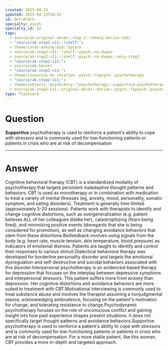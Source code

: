 ```yaml
---
created: 2025-04-13
updated: 2025-04-13T10:53
id: O=Y:W!@/S-
specialty: psych
specialty_id: 52
tags:
  - source/ak-original-decks::step-2::cheesy-dorian-(m3)
  - "source/ak-step2-v11::!shelf:": 
  - theme/cards-anking-did::5psych
  - source/ak-step2-v11::!shelf::psych::no-dupes
  - source/ak-step2-v11::!shelf::psych::no-dupes::only-step2
  - "source/ak-step2-v11:": 
  - source/ome-banner
  - "source/ak-step2-v11:": 
  - theme/resources-by-rotation::psych::fapsych::psychotherapy
  - "source/ak-step2-v11:": 
  - theme/subjects::psychiatry::*psychotherapy::supportive-psychotherapy
  - source/ak-step2-v11::original-decks::dorian::psych::fapsych::psychotherapy"
type: flashcard
---
```


# Question
**Supportive** psychotherapy is used to reinforce a patient's ability to cope with stressors and is commonly used for low-functioning patients or patients in crisis who are at risk of decompensation

---

# Answer
Cognitive behavioral therapy (CBT) is a standardized modality of psychotherapy that targets persistent maladaptive thought patterns and behaviors.  CBT is used as monotherapy or in combination with medication to treat a variety of mental illnesses (eg, anxiety, mood, personality, somatic symptom, and eating disorders).  Treatment is generally time limited (approximately 5-20 sessions).  Patients work with therapists to identify and change cognitive distortions, such as overgeneralization (e.g. patient believes ALL of her colleagues dislike her), catastrophizing (fears being fired), and minimizing positive events (disregards that she is being considered for promotion), as well as changing avoidance behaviors that stem from these distortions.Biofeedback involves using signals from the body (e.g. heart rate, muscle tension, skin temperature, blood pressure) as indicators of emotional distress.  Patients are taught to identify and control their responses to various stimuli.Dialectical behavioral therapy was developed for borderline personality disorder and targets the emotional dysregulation and self-destructive and suicidal behaviors associated with this disorder.Interpersonal psychotherapy is an evidenced-based therapy for depression that focuses on the interplay between depressive symptoms and interpersonal stressors.  This patient suffers more from anxiety than depression.  Her cognitive distortions and avoidance behaviors are more suited to treatment with CBT.Motivational interviewing is commonly used to treat substance abuse and involves the therapist assuming a nonjudgmental stance, acknowledging ambivalence, focusing on the patient's motivation for change, and tolerating resistance to change.Psychodynamic psychotherapy focuses on the role of unconscious conflict and gaining insight into how past experience shapes present situations.  It does not specifically target thought patterns and avoidance behaviors.Supportive psychotherapy is used to reinforce a patient's ability to cope with stressors and is commonly used for low-functioning patients or patients in crisis who are at risk of decompensation.  For a more stable patient, like this woman, CBT provides a more in-depth and targeted approach.